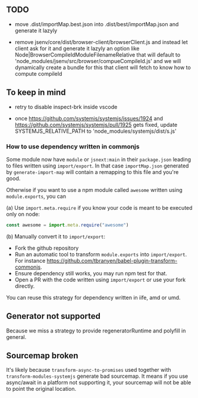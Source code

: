 ## TODO

- move .dist/importMap.best.json into
  .dist/best/importMap.json and generate it lazyly

- remove jsenv/core/dist/browser-client/browserClient.js
  and instead let client ask for it and generate it lazyly
  an option like Node|BrowserCompileIdModuleFilenameRelative
  that will default to 'node_modules/jsenv/src/browser/compueCompileId.js'
  and we will dynamically create a bundle for this
  that client will fetch to know how to compute compileId

## To keep in mind

- retry to disable inspect-brk inside vscode

- once https://github.com/systemjs/systemjs/issues/1924 and
  https://github.com/systemjs/systemjs/pull/1925 gets fixed, update
  SYSTEMJS_RELATIVE_PATH to 'node_modules/systemjs/dist/s.js'

### How to use dependency written in commonjs

Some module now have `module` or `jsnext:main` in their `package.json` leading to files written using `import/export`. In that case `importMap.json` generated by `generate-import-map` will contain a remapping to this file and you're good.

Otherwise if you want to use a npm module called `awesome` written using `module.exports`, you can

(a) Use `import.meta.require` if you know your code is meant to be executed only on node:

```js
const awesome = import.meta.require("awesome")
```

(b) Manually convert it to `import/export`:

- Fork the github repository
- Run an automatic tool to transform `module.exports` into `import/export`. For instance https://github.com/tbranyen/babel-plugin-transform-commonjs.
- Ensure dependency still works, you may run npm test for that.
- Open a PR with the code written using `import/export` or use your fork directly.

You can reuse this strategy for dependency written in iife, amd or umd.

## Generator not supported

Because we miss a strategy to provide regeneratorRuntime and polyfill in general.

## Sourcemap broken

It's likely because `transform-async-to-promises` used together with `transform-modules-systemjs` generate bad sourcemap.
It means if you use async/await in a platform not supporting it, your sourcemap will not be able to point the original location.
